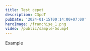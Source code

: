 ```yaml
---
title: Test cepot
description: C3poT
pubDate: '2024-01-15T00:14:00+07:00'
heroImage: /franchise_1.png
video: /public/sample-5s.mp4
---
```

Example
